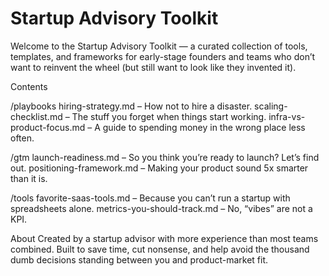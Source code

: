 # Startup Advisory Toolkit

Welcome to the Startup Advisory Toolkit — a curated collection of tools, templates, and frameworks for early-stage founders and teams who don’t want to reinvent the wheel (but still want to look like they invented it).

Contents

/playbooks
hiring-strategy.md – How not to hire a disaster.
scaling-checklist.md  – The stuff you forget when things start working.
infra-vs-product-focus.md  – A guide to spending money in the wrong place less often.

/gtm
launch-readiness.md  – So you think you’re ready to launch? Let’s find out.
positioning-framework.md  – Making your product sound 5x smarter than it is.

/tools
favorite-saas-tools.md  – Because you can’t run a startup with spreadsheets alone.
metrics-you-should-track.md  – No, “vibes” are not a KPI.

About
Created by a startup advisor with more experience than most teams combined. Built to save time, cut nonsense, and help avoid the thousand dumb decisions standing between you and product-market fit.


